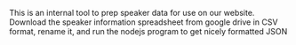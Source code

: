 This is an internal tool to prep speaker data for use on our website. Download the speaker information spreadsheet from google drive in CSV format, rename it, and run the nodejs program to get nicely formatted JSON
